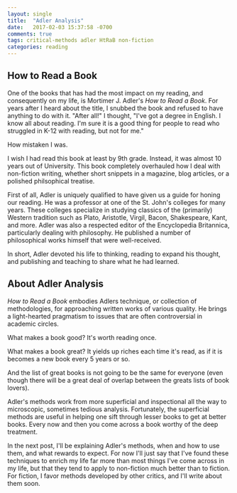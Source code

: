 ```yaml
---
layout: single
title:  "Adler Analysis"
date:   2017-02-03 15:37:58 -0700
comments: true
tags: critical-methods adler HtRaB non-fiction
categories: reading
---
```


## How to Read a Book

One of the books that has had the most impact on my reading, and consequently on
my life, is Mortimer J. Adler's _How to Read a Book_. For years after I heard
about the title, I snubbed the book and refused to have anything to do with it.
"After all!" I thought, "I've got a degree in English. I know all about reading.
I'm sure it is a good thing for people to read who struggled in K-12 with
reading, but not for me."

How mistaken I was.

I wish I had read this book at least by 9th grade. Instead, it was almost 10
years out of University. This book completely overhauled how I deal with
non-fiction writing, whether short snippets in a magazine, blog articles, or a
polished philsophical treatise.

First of all, Adler is uniquely qualified to have given us a guide for honing
our reading. He was a professor at one of the St. John's colleges for many
years. These colleges specialize in studying classics of the (primarily) Western
tradition such as Plato, Aristotle, Virgil, Bacon, Shakespeare, Kant, and more.
Adler was also a respected editor of the Encyclopedia Britannica, particularly
dealing with philosophy. He published a number of philosophical works himself
that were well-received.

In short, Adler devoted his life to thinking, reading to expand his thought, and
publishing and teaching to share what he had learned.


## About Adler Analysis

_How to Read a Book_ embodies Adlers technique, or collection of methodologies,
for approaching written works of various quality. He brings a light-hearted
pragmatism to issues that are often controversial in academic circles.

What makes a book good? It's worth reading once.

What makes a book great? It yields up riches each time it's read, as if it is
becomes a new book every 5 years or so.

And the list of great books is not going to be the same for everyone (even
though there will be a great deal of overlap between the greats lists of book
lovers).

Adler's methods work from more superficial and inspectional all the way to
microscopic, sometimes tedious analysis. Fortunately, the superficial methods
are useful in helping one sift through lesser books to get at better books.
Every now and then you come across a book worthy of the deep treatment.

In the next post, I'll be explaining Adler's methods, when and how to use them,
and what rewards to expect. For now I'll just say that I've found these
techniques to enrich my life far more than most things I've come across in my
life, but that they tend to apply to non-fiction much better than to fiction.
For fiction, I favor methods developed by other critics, and I'll write about
them soon.

